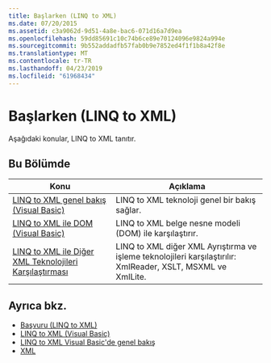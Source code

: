 ```yaml
---
title: Başlarken (LINQ to XML)
ms.date: 07/20/2015
ms.assetid: c3a9062d-9d51-4a8e-bac6-071d16a7d9ea
ms.openlocfilehash: 59dd85691c10c74b6ce89e70124096e9824a994e
ms.sourcegitcommit: 9b552addadfb57fab0b9e7852ed4f1f1b8a42f8e
ms.translationtype: MT
ms.contentlocale: tr-TR
ms.lasthandoff: 04/23/2019
ms.locfileid: "61968434"
---
```

# <a name="getting-started-linq-to-xml"></a>Başlarken (LINQ to XML)
Aşağıdaki konular, LINQ to XML tanıtır.  
  
## <a name="in-this-section"></a>Bu Bölümde  
  
|Konu|Açıklama|  
|-----------|-----------------|  
|[LINQ to XML genel bakış (Visual Basic)](../../../../visual-basic/programming-guide/concepts/linq/linq-to-xml-overview.md)|LINQ to XML teknoloji genel bir bakış sağlar.|  
|[LINQ to XML ile DOM (Visual Basic)](../../../../visual-basic/programming-guide/concepts/linq/linq-to-xml-vs-dom.md)|LINQ to XML belge nesne modeli (DOM) ile karşılaştırır.|  
|[LINQ to XML ile Diğer XML Teknolojileri Karşılaştırması](../../../../visual-basic/programming-guide/concepts/linq/linq-to-xml-vs-other-xml-technologies.md)|LINQ to XML diğer XML Ayrıştırma ve işleme teknolojileri karşılaştırılır: XmlReader, XSLT, MSXML ve XmlLite.|  
  
## <a name="see-also"></a>Ayrıca bkz.

- [Başvuru (LINQ to XML)](../../../../visual-basic/programming-guide/concepts/linq/reference-linq-to-xml.md)
- [LINQ to XML (Visual Basic)](../../../../visual-basic/programming-guide/concepts/linq/linq-to-xml.md)
- [LINQ to XML Visual Basic'de genel bakış](../../../../visual-basic/programming-guide/language-features/xml/overview-of-linq-to-xml.md)
- [XML](../../../../visual-basic/programming-guide/language-features/xml/index.md)
